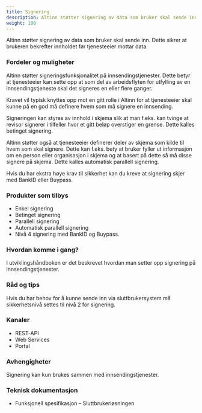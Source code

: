 ```yaml
---
title: Signering
description: Altinn støtter signering av data som bruker skal sende inn. Dette sikrer at brukeren bekrefter innholdet før tjenesteeier mottar data.
weight: 100
---
```


Altinn støtter signering av data som bruker skal sende inn. Dette sikrer at brukeren bekrefter innholdet før tjenesteeier mottar data.


### Fordeler og muligheter
Altinn støtter signeringsfunksjonalitet på innsendingstjenester.
Dette betyr at tjenesteeier kan sette opp at som del av arbeidsflyten for utfylling av en innsendingstjeneste skal det signeres en eller flere ganger.

Kravet vil typisk knyttes opp mot en gitt rolle i Altinn for at tjenesteeier skal kunne på en god må definere hvem som må signere en innsending.

Signeringen kan styres av innhold i skjema slik at man f.eks. kan tvinge at revisor signerer i tilfeller hvor et gitt beløp overstiger en grense.
Dette kalles betinget signering.

Altinn støtter også at tjenesteeier definerer deler av skjema som kilde til hvem som skal signere.
Dette kan f.eks. bety at bruker fyller ut informasjon om en person eller organisasjon i skjema og at basert på dette så må disse signere på skjema.
Dette kalles automatisk parallell signering.

Hvis du har ekstra høye krav til sikkerhet kan du kreve at signering skjer med BankID eller Buypass.


### Produkter som tilbys
 - Enkel signering
 - Betinget signering
 - Parallell signering
 - Automatisk parallell signering
 - Nivå 4 signering med BankID og Buypass.

### Hvordan komme i gang?
I utviklingshåndboken er det beskrevet hvordan man setter opp signering på innsendingstjenester.

### Råd og tips
Hvis du har behov for å kunne sende inn via sluttbrukersystem må sikkerhetsnivå settes til nivå 2 for signering.

### Kanaler
 - REST-API
 - Web Services
 - Portal

### Avhengigheter
Signering kan kun brukes sammen med innsendingstjenester.

### Teknisk dokumentasjon
 - Funksjonell spesifikasjon – Sluttbrukerløsningen